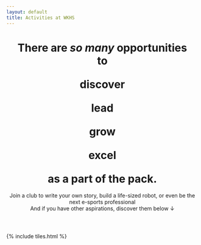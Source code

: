 ```yaml
---
layout: default
title: Activities at WKHS
---
```


<header>
  <script src="https://cdn.jsdelivr.net/npm/typed.js@2.0.11"></script>
  <h1>There are <i>so many</i> opportunities<br />
    to
    <div class="typed-strings">
      <p>discover</p>
      <p>lead</p>
      <p>grow</p>
      <p>excel</p>
    </div>
    <span class="typed"></span>
    as a part of the pack.</h1>
  <p>Join a club to write your own story, build a life-sized robot, or even be the next e-sports professional<br />
    And if you have other aspirations, discover them below ↓</p>
  <script>
    var options = {
      stringsElement: '.typed-strings',
      startDelay: 2000,
      backDelay: 2000,
      typeSpeed: 60,
      smartBackspace: true
    };

    var typed = new Typed('.typed', options);
  </script>
</header>

{% include tiles.html %}

